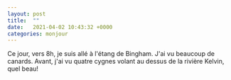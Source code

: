 ```yaml
---
layout: post
title:  ""
date:   2021-04-02 10:43:32 +0000
categories: monjour
---
```

Ce jour, vers 8h, je suis allé à l'étang de Bingham. J'ai vu beaucoup de canards. Avant, j'ai vu quatre cygnes volant au dessus de la rivière Kelvin, quel beau!
